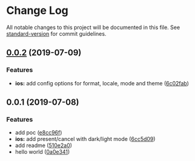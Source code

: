 # Change Log

All notable changes to this project will be documented in this file. See [standard-version](https://github.com/conventional-changelog/standard-version) for commit guidelines.

<a name="0.0.2"></a>
## [0.0.2](https://github.com/stewwan/capacitor-datepick/compare/v0.0.1...v0.0.2) (2019-07-09)


### Features

* **ios:** add config options for format, locale, mode and theme ([6c02fab](https://github.com/stewwan/capacitor-datepick/commit/6c02fab))



<a name="0.0.1"></a>
## 0.0.1 (2019-07-08)


### Features

* add poc ([e8cc96f](https://github.com/stewwan/capacitor-datepick/commit/e8cc96f))
* **ios:** add present/cancel with dark/light mode ([6cc5d09](https://github.com/stewwan/capacitor-datepick/commit/6cc5d09))
* add readme ([510e2a0](https://github.com/stewwan/capacitor-datepick/commit/510e2a0))
* hello world ([0a0e341](https://github.com/stewwan/capacitor-datepick/commit/0a0e341))
